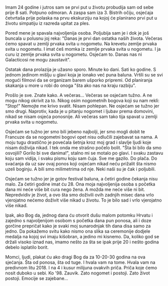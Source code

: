 Imam 24 godine i jutros sam se prvi put u životu probudija sam od sebe prije 8 sati. Potpuno odmoran. A zaspa sam iza 3. Bistrih očiju, osjećaja četvrtaša prije polaska na prvu ekskurziju na kojoj će planirano prvi put u životu simpatiju iz razreda upitat za ples.

Pored mene je spavala najvoljenija osoba. Poljubija sam je i dok je još buncala u polusnu joj reka: "Danas je prvi dan ostatka naših života. Večeras ćemo spavat u zemlji prvaka svita u nogometu. Na krevetu zemlje prvaka svita u nogometu. I imat ćeš momka iz zemlje prvaka svita u nogometu. I ja curu iz zemlje prvaka svita u nogometu. Osjećam to. Danas nas ni Galacticosi ne mogu zaustavit".

Ostatak dana prolazija je užasno sporo. Minute ko dani. Sati ko godine. S jednom jedinom mišlju u glavi koja je ionako već puna baluna. Vrtili su se svi mogući filmovi da se organizam barem ušporko pripremi. Od planiranja skakanja u more u robi do onoga "šta ako nas na kraju razbiju".

Prošlo je sve. Znate kako. A večeras... Večeras se osjećam tužno. A ne mogu nikog okrivit za to. Nikog osim nogometnih bogova koji su nam rekli: "Stop!" Nemojte me krivo svatit. Nisam pohlepan. Ne osjećam se tužno jer smo drugi. Naprotiv, kada je u pitanju nogomet i ljubav prema domovini, nikad se nisam osjeća ponosnije. Ali večeras sam tako tija spavat u zemlji prvaka svita u nogometu.

Osjećam se tužno jer smo bili jebeno najbolji, jer smo mogli dobit te Francuze da se nogometni bogovi opet nisu odlučili zajebavat sa nama. A moju tugu drastično je povećala šetnja kroz moj grad i slavlje ljudi koje nisam doživija nikad. I tek onda me strašno počelo bolit. "Šta bi bilo da smo osvojili? Gorilo bi sve danima!", stalno mi se motalo po glavi. I svaku zastavu koju sam vidija, i svaku pismu koju sam čuja. Sve me gazilo. Do plača. Do svaćanja da uz sav ovaj ponos koji osjećam nikad neću prižalit šta nismo uzeli boginju. A bili smo milimetrima od nje. Neki naši su je čak i poljubili.

Osjećam se tužno jer je gotov festival baluna, a četiri godine čekanja nisu malo. Za četiri godine imat ću 28. Ona moja najvoljenija osoba s početka dana mi neće više bit cura nego žena. A možda me neće više ni bit. Nepredvidiv je život, a ovo šta smo doživili ovih zadnjih misec dana vrlo vjerojatno nećemo doživit više nikad u životu. To je bilo sad i vrlo vjerojatno više nikad.

Ipak, ako Bog da, jednog dana ću otvorit dušu malom potomku Hrvatu i zajedno s najvoljenijom osobom s početka dana pun ponosa, ali i doze gorčine prepričat kako je svaki moj sunarodnjak tih dana disa samo za jedno. Da pokažemo svitu kako nismo ona slika sa ceremonije dodjele medalja na kojoj svi imaju kišobran, a jedino mi kisnemo. Da, koliko god se držali visoko iznad nas, imamo nešto za šta se ipak prije 20 i nešto godina debelo isplatilo borit.

Momci, ljudi, plakat ću ako dragi Bog da za 10-20-30 godina na ova sjećanja. Šta od ponosa, šta od tuge. I hvala vam na tome. Hvala vam na predivnom litu 2018. I na 4 i kusur milijuna ovakvih priča. Priča koje ćemo nosit duboko u sebi. Ko '98. Zauvik. Zato nogomet i postoji. Zato život postoji. Emocije se zajebane...
